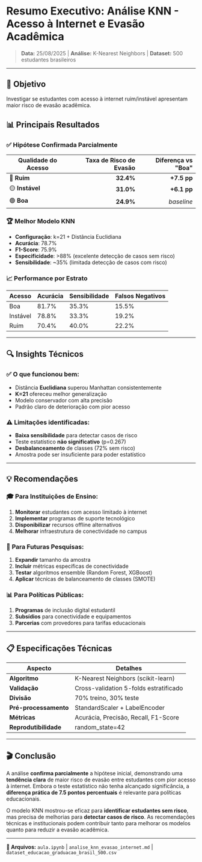 # Resumo Executivo: Análise KNN - Acesso à Internet e Evasão Acadêmica

> **Data:** 25/08/2025 | **Análise:** K-Nearest Neighbors | **Dataset:** 500 estudantes brasileiros

---

## 🎯 **Objetivo**
Investigar se estudantes com acesso à internet ruim/instável apresentam maior risco de evasão acadêmica.

## 📊 **Principais Resultados**

### ✅ **Hipótese Confirmada Parcialmente**
| Qualidade do Acesso | Taxa de Risco de Evasão | Diferença vs "Boa" |
|---------------------|------------------------:|--------------------:|
| 🔴 **Ruim**         | **32.4%**              | **+7.5 pp**        |
| 🟡 **Instável**     | **31.0%**              | **+6.1 pp**        |
| 🟢 **Boa**          | **24.9%**              | *baseline*          |

### 🏆 **Melhor Modelo KNN**
- **Configuração**: k=21 + Distância Euclidiana
- **Acurácia**: 78.7%
- **F1-Score**: 75.9%
- **Especificidade**: >88% (excelente detecção de casos sem risco)
- **Sensibilidade**: ~35% (limitada detecção de casos com risco)

### 📈 **Performance por Estrato**
| Acesso    | Acurácia | Sensibilidade | Falsos Negativos |
|-----------|----------|---------------|------------------|
| Boa       | 81.7%    | 35.3%         | 15.5%           |
| Instável  | 78.8%    | 33.3%         | 19.2%           |
| Ruim      | 70.4%    | 40.0%         | 22.2%           |

---

## 🔍 **Insights Técnicos**

### ✅ **O que funcionou bem:**
- Distância **Euclidiana** superou Manhattan consistentemente
- **K=21** ofereceu melhor generalização
- Modelo conservador com alta precisão
- Padrão claro de deterioração com pior acesso

### ⚠️ **Limitações identificadas:**
- **Baixa sensibilidade** para detectar casos de risco
- Teste estatístico **não significativo** (p=0.267)
- **Desbalanceamento** de classes (72% sem risco)
- Amostra pode ser insuficiente para poder estatístico

---

## 💡 **Recomendações**

### 🎓 **Para Instituições de Ensino:**
1. **Monitorar** estudantes com acesso limitado à internet
2. **Implementar** programas de suporte tecnológico
3. **Disponibilizar** recursos offline alternativos
4. **Melhorar** infraestrutura de conectividade no campus

### 🔬 **Para Futuras Pesquisas:**
1. **Expandir** tamanho da amostra
2. **Incluir** métricas específicas de conectividade
3. **Testar** algoritmos ensemble (Random Forest, XGBoost)
4. **Aplicar** técnicas de balanceamento de classes (SMOTE)

### 📊 **Para Políticas Públicas:**
1. **Programas** de inclusão digital estudantil
2. **Subsídios** para conectividade e equipamentos
3. **Parcerias** com provedores para tarifas educacionais

---

## 📋 **Especificações Técnicas**

| Aspecto | Detalhes |
|---------|----------|
| **Algoritmo** | K-Nearest Neighbors (scikit-learn) |
| **Validação** | Cross-validation 5-folds estratificado |
| **Divisão** | 70% treino, 30% teste |
| **Pré-processamento** | StandardScaler + LabelEncoder |
| **Métricas** | Acurácia, Precisão, Recall, F1-Score |
| **Reprodutibilidade** | random_state=42 |

---

## 🎬 **Conclusão**

A análise **confirma parcialmente** a hipótese inicial, demonstrando uma **tendência clara** de maior risco de evasão entre estudantes com pior acesso à internet. Embora o teste estatístico não tenha alcançado significância, a **diferença prática de 7.5 pontos percentuais** é relevante para políticas educacionais.

O modelo KNN mostrou-se eficaz para **identificar estudantes sem risco**, mas precisa de melhorias para **detectar casos de risco**. As recomendações técnicas e institucionais podem contribuir tanto para melhorar os modelos quanto para reduzir a evasão acadêmica.

---

**📁 Arquivos:** `aula.ipynb` | `analise_knn_evasao_internet.md` | `dataset_educacao_graduacao_brasil_500.csv`

